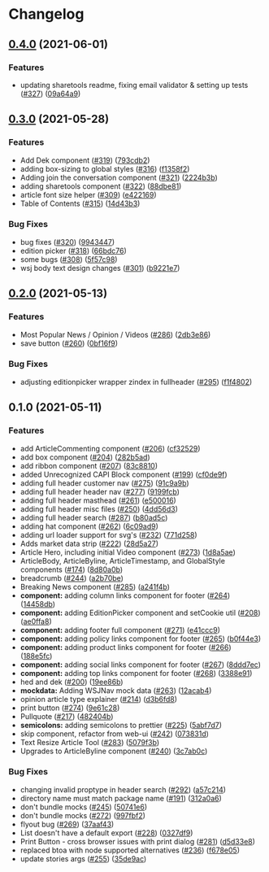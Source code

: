 # Changelog

## [0.4.0](https://www.github.com/newscorp-ghfb/dj-rendering/compare/wsj-react-library-v0.3.0...wsj-react-library-v0.4.0) (2021-06-01)

### Features

- updating sharetools readme, fixing email validator & setting up tests ([#327](https://www.github.com/newscorp-ghfb/dj-rendering/issues/327)) ([09a64a9](https://www.github.com/newscorp-ghfb/dj-rendering/commit/09a64a93a3fb95f2399009e2f0a7a1f5cef34f33))

## [0.3.0](https://www.github.com/newscorp-ghfb/dj-rendering/compare/wsj-react-library-v0.2.0...wsj-react-library-v0.3.0) (2021-05-28)

### Features

- Add Dek component ([#319](https://www.github.com/newscorp-ghfb/dj-rendering/issues/319)) ([793cdb2](https://www.github.com/newscorp-ghfb/dj-rendering/commit/793cdb2256d25cd4fbbd004d6ae3dd1f7f1cfad2))
- adding box-sizing to global styles ([#316](https://www.github.com/newscorp-ghfb/dj-rendering/issues/316)) ([f1358f2](https://www.github.com/newscorp-ghfb/dj-rendering/commit/f1358f26120cd50a40f3ce7d12980a7f46661375))
- Adding join the conversation component ([#321](https://www.github.com/newscorp-ghfb/dj-rendering/issues/321)) ([2224b3b](https://www.github.com/newscorp-ghfb/dj-rendering/commit/2224b3bc874d5b8a1daadc39cc8478a5dc8cf30c))
- adding sharetools component ([#322](https://www.github.com/newscorp-ghfb/dj-rendering/issues/322)) ([88dbe81](https://www.github.com/newscorp-ghfb/dj-rendering/commit/88dbe81562253ba0883c094e95aa6fd49856d37b))
- article font size helper ([#309](https://www.github.com/newscorp-ghfb/dj-rendering/issues/309)) ([e422169](https://www.github.com/newscorp-ghfb/dj-rendering/commit/e4221692a13a548671d676c1385cd2bb391a32ee))
- Table of Contents ([#315](https://www.github.com/newscorp-ghfb/dj-rendering/issues/315)) ([14d43b3](https://www.github.com/newscorp-ghfb/dj-rendering/commit/14d43b3203651bc134505761304eecf5973ae8c1))

### Bug Fixes

- bug fixes ([#320](https://www.github.com/newscorp-ghfb/dj-rendering/issues/320)) ([9943447](https://www.github.com/newscorp-ghfb/dj-rendering/commit/9943447024a240ea183b848e0712992c7ecf6138))
- edition picker ([#318](https://www.github.com/newscorp-ghfb/dj-rendering/issues/318)) ([66bdc76](https://www.github.com/newscorp-ghfb/dj-rendering/commit/66bdc768a0be729d0d1412f98267ca57f4f5c466))
- some bugs ([#308](https://www.github.com/newscorp-ghfb/dj-rendering/issues/308)) ([5f57c98](https://www.github.com/newscorp-ghfb/dj-rendering/commit/5f57c9841afa50ecdb46979beb17eab0ed9d4358))
- wsj body text design changes ([#301](https://www.github.com/newscorp-ghfb/dj-rendering/issues/301)) ([b9221e7](https://www.github.com/newscorp-ghfb/dj-rendering/commit/b9221e761b02f04ffd325367fa5d75c76c49ca64))

## [0.2.0](https://www.github.com/newscorp-ghfb/dj-rendering/compare/wsj-react-library-v0.1.0...wsj-react-library-v0.2.0) (2021-05-13)

### Features

- Most Popular News / Opinion / Videos ([#286](https://www.github.com/newscorp-ghfb/dj-rendering/issues/286)) ([2db3e86](https://www.github.com/newscorp-ghfb/dj-rendering/commit/2db3e8645745fa21c067c7d7f51759824ea5201f))
- save button ([#260](https://www.github.com/newscorp-ghfb/dj-rendering/issues/260)) ([0bf16f9](https://www.github.com/newscorp-ghfb/dj-rendering/commit/0bf16f97e9667fcf1984b6ac1f1b7f93a1428ff5))

### Bug Fixes

- adjusting editionpicker wrapper zindex in fullheader ([#295](https://www.github.com/newscorp-ghfb/dj-rendering/issues/295)) ([f1f4802](https://www.github.com/newscorp-ghfb/dj-rendering/commit/f1f4802d3f2b116eea4261cde7384dee0ecca064))

## 0.1.0 (2021-05-11)

### Features

- add ArticleCommenting component ([#206](https://www.github.com/newscorp-ghfb/dj-rendering/issues/206)) ([cf32529](https://www.github.com/newscorp-ghfb/dj-rendering/commit/cf3252900d19d9683275083ccd0c993e7da660a4))
- add box component ([#204](https://www.github.com/newscorp-ghfb/dj-rendering/issues/204)) ([282b5ad](https://www.github.com/newscorp-ghfb/dj-rendering/commit/282b5ada073abff3c2bd64c4c1c40e54bccb25e4))
- add ribbon component ([#207](https://www.github.com/newscorp-ghfb/dj-rendering/issues/207)) ([83c8810](https://www.github.com/newscorp-ghfb/dj-rendering/commit/83c8810336c3e16a2b7c44e95efa591ac8cde390))
- added Unrecognized CAPI Block component ([#199](https://www.github.com/newscorp-ghfb/dj-rendering/issues/199)) ([cf0de9f](https://www.github.com/newscorp-ghfb/dj-rendering/commit/cf0de9fb23e4560e737f2d426586b470f8989510))
- adding full header customer nav ([#275](https://www.github.com/newscorp-ghfb/dj-rendering/issues/275)) ([91c9a9b](https://www.github.com/newscorp-ghfb/dj-rendering/commit/91c9a9bca049ec2215a0d34197f804256fc4a254))
- adding full header header nav ([#277](https://www.github.com/newscorp-ghfb/dj-rendering/issues/277)) ([9199fcb](https://www.github.com/newscorp-ghfb/dj-rendering/commit/9199fcbd2b52f49d17bbd1341e0b7bb8a5d35755))
- adding full header masthead ([#261](https://www.github.com/newscorp-ghfb/dj-rendering/issues/261)) ([e500016](https://www.github.com/newscorp-ghfb/dj-rendering/commit/e5000160b4186e1ffd1b58cb96e8975ce8203098))
- adding full header misc files ([#250](https://www.github.com/newscorp-ghfb/dj-rendering/issues/250)) ([4dd56d3](https://www.github.com/newscorp-ghfb/dj-rendering/commit/4dd56d3c39ca4ab852f27c863327e4f8cc075930))
- adding full header search ([#287](https://www.github.com/newscorp-ghfb/dj-rendering/issues/287)) ([b80ad5c](https://www.github.com/newscorp-ghfb/dj-rendering/commit/b80ad5cad71b6bd65a2bb18882b427faaa6bdac1))
- adding hat component ([#262](https://www.github.com/newscorp-ghfb/dj-rendering/issues/262)) ([6c09ad9](https://www.github.com/newscorp-ghfb/dj-rendering/commit/6c09ad9bdf60049bf69fb73ded2dddae33a514fa))
- adding url loader support for svg's ([#232](https://www.github.com/newscorp-ghfb/dj-rendering/issues/232)) ([771d258](https://www.github.com/newscorp-ghfb/dj-rendering/commit/771d2588915ff0062aa527674158f14a4f4ed4a3))
- Adds market data strip ([#222](https://www.github.com/newscorp-ghfb/dj-rendering/issues/222)) ([28d5a27](https://www.github.com/newscorp-ghfb/dj-rendering/commit/28d5a27cd847c6efe6582448805932ba63cf7204))
- Article Hero, including initial Video component ([#273](https://www.github.com/newscorp-ghfb/dj-rendering/issues/273)) ([1d8a5ae](https://www.github.com/newscorp-ghfb/dj-rendering/commit/1d8a5ae5ad3abbe97bf5ef0a3374c679243c42fe))
- ArticleBody, ArticleByline, ArticleTimestamp, and GlobalStyle components ([#174](https://www.github.com/newscorp-ghfb/dj-rendering/issues/174)) ([8d80a0b](https://www.github.com/newscorp-ghfb/dj-rendering/commit/8d80a0b57b78f297542f03b26ff4c52e67c6dd4c))
- breadcrumb ([#244](https://www.github.com/newscorp-ghfb/dj-rendering/issues/244)) ([a2b70be](https://www.github.com/newscorp-ghfb/dj-rendering/commit/a2b70be523e7c4b619c07938902aedec67fcd478))
- Breaking News component ([#285](https://www.github.com/newscorp-ghfb/dj-rendering/issues/285)) ([a241f4b](https://www.github.com/newscorp-ghfb/dj-rendering/commit/a241f4bd2f885839d0e9352b0b78280a15727916))
- **component:** adding column links component for footer ([#264](https://www.github.com/newscorp-ghfb/dj-rendering/issues/264)) ([14458db](https://www.github.com/newscorp-ghfb/dj-rendering/commit/14458db7c9ef9e948f7c90a74d84ee77dc1a9137))
- **component:** adding EditionPicker component and setCookie util ([#208](https://www.github.com/newscorp-ghfb/dj-rendering/issues/208)) ([ae0ffa8](https://www.github.com/newscorp-ghfb/dj-rendering/commit/ae0ffa8c235e30468ab861b5e23593d43700a5ea))
- **component:** adding footer full component ([#271](https://www.github.com/newscorp-ghfb/dj-rendering/issues/271)) ([e41ccc9](https://www.github.com/newscorp-ghfb/dj-rendering/commit/e41ccc9fda144f008dbf08d73e065ee0bc5475ce))
- **component:** adding policy links component for footer ([#265](https://www.github.com/newscorp-ghfb/dj-rendering/issues/265)) ([b0f44e3](https://www.github.com/newscorp-ghfb/dj-rendering/commit/b0f44e39ee25e700a7afd3127914b1c8ab34af3a))
- **component:** adding product links component for footer ([#266](https://www.github.com/newscorp-ghfb/dj-rendering/issues/266)) ([188e5fc](https://www.github.com/newscorp-ghfb/dj-rendering/commit/188e5fc0fee92c12c2ee1fa9c95af56f1f46edf0))
- **component:** adding social links component for footer ([#267](https://www.github.com/newscorp-ghfb/dj-rendering/issues/267)) ([8ddd7ec](https://www.github.com/newscorp-ghfb/dj-rendering/commit/8ddd7ece2b8f172734a42a36f29ef1f81e1bd34b))
- **component:** adding top links component for footer ([#268](https://www.github.com/newscorp-ghfb/dj-rendering/issues/268)) ([3388e91](https://www.github.com/newscorp-ghfb/dj-rendering/commit/3388e919739e52e302eb1940eadf4cd506bbe203))
- hed and dek ([#200](https://www.github.com/newscorp-ghfb/dj-rendering/issues/200)) ([19ee86b](https://www.github.com/newscorp-ghfb/dj-rendering/commit/19ee86b8b18832720509f4216357f9cc8c4b6b0c))
- **mockdata:** Adding WSJNav mock data ([#263](https://www.github.com/newscorp-ghfb/dj-rendering/issues/263)) ([12acab4](https://www.github.com/newscorp-ghfb/dj-rendering/commit/12acab43df26969ee626f4b59bdb472ed7b0618a))
- opinion article type explainer ([#214](https://www.github.com/newscorp-ghfb/dj-rendering/issues/214)) ([d3b6fd8](https://www.github.com/newscorp-ghfb/dj-rendering/commit/d3b6fd86e287fcc565d4022b3fa65c547f4fbf2b))
- print button ([#274](https://www.github.com/newscorp-ghfb/dj-rendering/issues/274)) ([9e61c28](https://www.github.com/newscorp-ghfb/dj-rendering/commit/9e61c2852ec2d234e32675becbc0237fe3d61646))
- Pullquote ([#217](https://www.github.com/newscorp-ghfb/dj-rendering/issues/217)) ([482404b](https://www.github.com/newscorp-ghfb/dj-rendering/commit/482404b23995a519ae9d9261601ffa40a7062892))
- **semicolons:** adding semicolons to prettier ([#225](https://www.github.com/newscorp-ghfb/dj-rendering/issues/225)) ([5abf7d7](https://www.github.com/newscorp-ghfb/dj-rendering/commit/5abf7d789b69c0096d3177fe162880399bda8621))
- skip component, refactor from web-ui ([#242](https://www.github.com/newscorp-ghfb/dj-rendering/issues/242)) ([073831d](https://www.github.com/newscorp-ghfb/dj-rendering/commit/073831d53264d51cb4ffbd9013f87e6b7c4ef705))
- Text Resize Article Tool ([#283](https://www.github.com/newscorp-ghfb/dj-rendering/issues/283)) ([5079f3b](https://www.github.com/newscorp-ghfb/dj-rendering/commit/5079f3be5bfd85ad54b19020842dc8b075d660c1))
- Upgrades to ArticleByline component ([#240](https://www.github.com/newscorp-ghfb/dj-rendering/issues/240)) ([3c7ab0c](https://www.github.com/newscorp-ghfb/dj-rendering/commit/3c7ab0cd4c9af2dbcd02b10a6deac79b6cef5581))

### Bug Fixes

- changing invalid proptype in header search ([#292](https://www.github.com/newscorp-ghfb/dj-rendering/issues/292)) ([a57c214](https://www.github.com/newscorp-ghfb/dj-rendering/commit/a57c2148830fc21fd91550ebde3abe601d132261))
- directory name must match package name ([#191](https://www.github.com/newscorp-ghfb/dj-rendering/issues/191)) ([312a0a6](https://www.github.com/newscorp-ghfb/dj-rendering/commit/312a0a6b4cf2960da5dcff6776be62b81acc0dcd))
- don't bundle mocks ([#245](https://www.github.com/newscorp-ghfb/dj-rendering/issues/245)) ([50741e6](https://www.github.com/newscorp-ghfb/dj-rendering/commit/50741e627871225ed0491b29031b9bbe3077bc7c))
- don't bundle mocks ([#272](https://www.github.com/newscorp-ghfb/dj-rendering/issues/272)) ([997fbf2](https://www.github.com/newscorp-ghfb/dj-rendering/commit/997fbf2dc3b772f03207aeefc46b9d5aad9f320a))
- flyout bug ([#269](https://www.github.com/newscorp-ghfb/dj-rendering/issues/269)) ([37aaf43](https://www.github.com/newscorp-ghfb/dj-rendering/commit/37aaf43be0fa7480aa4f202d0035f15d4dad7602))
- List doesn't have a default export ([#228](https://www.github.com/newscorp-ghfb/dj-rendering/issues/228)) ([0327df9](https://www.github.com/newscorp-ghfb/dj-rendering/commit/0327df9bed77883a120d0055fd71091b956a3997))
- Print Button - cross browser issues with print dialog ([#281](https://www.github.com/newscorp-ghfb/dj-rendering/issues/281)) ([d5d33e8](https://www.github.com/newscorp-ghfb/dj-rendering/commit/d5d33e85e77eac27e06cc42328cc7adf9a30c8fd))
- replaced btoa with node supported alternatives ([#236](https://www.github.com/newscorp-ghfb/dj-rendering/issues/236)) ([f678e05](https://www.github.com/newscorp-ghfb/dj-rendering/commit/f678e05ab6641b788bbd9991020b1e73ac3351c8))
- update stories args ([#255](https://www.github.com/newscorp-ghfb/dj-rendering/issues/255)) ([35de9ac](https://www.github.com/newscorp-ghfb/dj-rendering/commit/35de9ac18d8a65b98f6670a9adae7a0e582b78ec))

